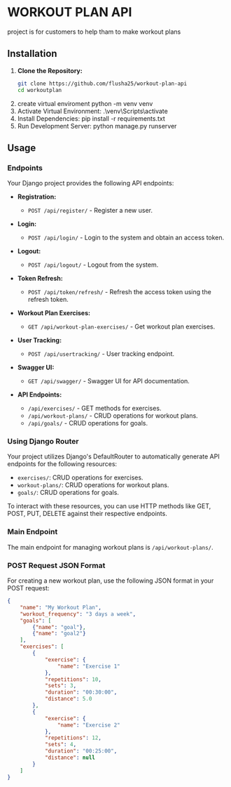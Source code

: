 # WORKOUT PLAN API

project is for customers to help tham to make workout plans 

## Installation

1. **Clone the Repository:**
   ```bash
   git clone https://github.com/flusha25/workout-plan-api
   cd workoutplan
2. create virtual enviroment
  python -m venv venv
3. Activate Virtual Environment:
   .\venv\Scripts\activate
4. Install Dependencies:
   pip install -r requirements.txt
5. Run Development Server:
   python manage.py runserver

## Usage

### Endpoints

Your Django project provides the following API endpoints:

- **Registration:**  
  - `POST /api/register/` - Register a new user.

- **Login:**  
  - `POST /api/login/` - Login to the system and obtain an access token.
  
- **Logout:**  
  - `POST /api/logout/` - Logout from the system.

- **Token Refresh:**  
  - `POST /api/token/refresh/` - Refresh the access token using the refresh token.

- **Workout Plan Exercises:**  
  - `GET /api/workout-plan-exercises/` - Get workout plan exercises.

- **User Tracking:**  
  - `POST /api/usertracking/` - User tracking endpoint.

- **Swagger UI:**  
  - `GET /api/swagger/` - Swagger UI for API documentation.

- **API Endpoints:**  
  - `/api/exercises/` - GET methods  for exercises.
  - `/api/workout-plans/` - CRUD operations for workout plans.
  - `/api/goals/` - CRUD operations for goals.

### Using Django Router

Your project utilizes Django's DefaultRouter to automatically generate API endpoints for the following resources:

- `exercises/`: CRUD operations for exercises.
- `workout-plans/`: CRUD operations for workout plans.
- `goals/`: CRUD operations for goals.

To interact with these resources, you can use HTTP methods like GET, POST, PUT, DELETE against their respective endpoints.

### Main Endpoint

The main endpoint for managing workout plans is `/api/workout-plans/`.

### POST Request JSON Format

For creating a new workout plan, use the following JSON format in your POST request:

```json
{
    "name": "My Workout Plan",
    "workout_frequency": "3 days a week",
    "goals": [
        {"name": "goal"},  
        {"name": "goal2"}
    ],
    "exercises": [
        {
            "exercise": {
                "name": "Exercise 1"
            },
            "repetitions": 10,
            "sets": 3,
            "duration": "00:30:00",
            "distance": 5.0
        },
        {
            "exercise": {
                "name": "Exercise 2"
            },
            "repetitions": 12,
            "sets": 4,
            "duration": "00:25:00",
            "distance": null
        }
    ]
}

  
